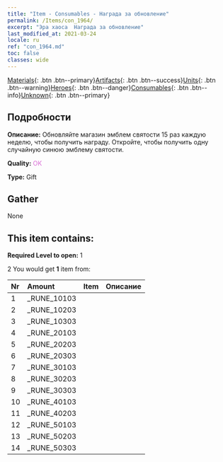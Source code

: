 ```yaml
---
title: "Item - Consumables - Награда за обновление"
permalink: /Items/con_1964/
excerpt: "Эра хаоса  Награда за обновление"
last_modified_at: 2021-03-24
locale: ru
ref: "con_1964.md"
toc: false
classes: wide
---
```

 [Materials](/ru/Items/){: .btn .btn--primary}[Artifacts](/ru/Items/Artifacts/){: .btn .btn--success}[Units](/ru/Items/Units/){: .btn .btn--warning}[Heroes](/ru/Items/Heroes/){: .btn .btn--danger}[Consumables](/ru/Items/Consumables/){: .btn .btn--info}[Unknown](/ru/Items/Unknown/){: .btn .btn--primary}

## Подробности
 **Описание:** Обновляйте магазин эмблем святости 15 раз каждую неделю, чтобы получить награду. Откройте, чтобы получить одну случайную синюю эмблему святости.

 **Quality:** <span style="color: #DA70D6">OK</span>

 **Type:** Gift

## Gather

  None

## This item contains:

 **Required Level to open:** 1

 2 You would get **1** item  from:

  | Nr | Amount |     Item    | Описание |
  |:---|:-------|:------------|:-----------:|
  | 1 | _RUNE_10103 | 
  | 2 | _RUNE_10203 | 
  | 3 | _RUNE_10303 | 
  | 4 | _RUNE_20103 | 
  | 5 | _RUNE_20203 | 
  | 6 | _RUNE_20303 | 
  | 7 | _RUNE_30103 | 
  | 8 | _RUNE_30203 | 
  | 9 | _RUNE_30303 | 
  | 10 | _RUNE_40103 | 
  | 11 | _RUNE_40203 | 
  | 12 | _RUNE_50103 | 
  | 13 | _RUNE_50203 | 
  | 14 | _RUNE_50303 | 
